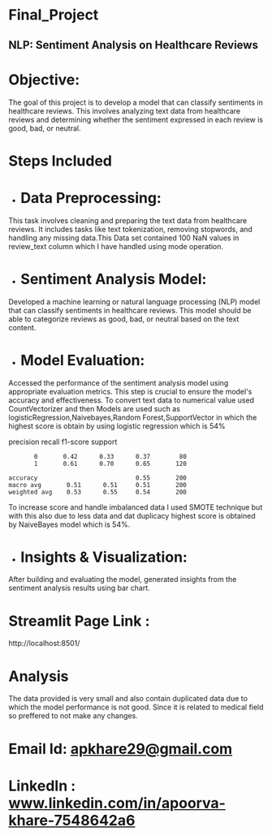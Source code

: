 # Final_Project
## NLP: Sentiment Analysis on Healthcare Reviews

# Objective:
The goal of this project is to develop a model that can classify sentiments in healthcare reviews. This involves analyzing text data from healthcare reviews and determining whether the sentiment expressed in each review is good, bad, or neutral.

# Steps Included
* # Data Preprocessing:
This task involves cleaning and preparing the text data from healthcare reviews. It includes tasks like text tokenization, removing stopwords, and handling any missing data.This Data set contained 100 NaN values in review_text column which I have handled using mode operation.

* # Sentiment Analysis Model:
Developed a machine learning or natural language processing (NLP) model that can classify sentiments in healthcare reviews. This model should be able to categorize reviews as good, bad, or neutral based on the text content.

*  # Model Evaluation:
Accessed the performance of the sentiment analysis model using appropriate evaluation metrics. This step is crucial to ensure the model's accuracy and effectiveness.
To convert text data to numerical value used CountVectorizer and then Models are used such as logisticRegression,Naivebayes,Random Forest,SupportVector in which the highest score is obtain by using logistic regression which is 54%

   precision    recall  f1-score   support

           0       0.42      0.33      0.37        80
           1       0.61      0.70      0.65       120

    accuracy                           0.55       200
    macro avg       0.51      0.51     0.51       200
    weighted avg    0.53      0.55     0.54       200

To increase score and handle imbalanced data I used SMOTE technique but with this also due to less data and dat duplicacy highest score is obtained by NaiveBayes model which is 54%.

* # Insights & Visualization:
After building and evaluating the model, generated insights from the sentiment analysis results using bar chart.

# Streamlit Page Link : 
http://localhost:8501/

# Analysis
The data provided is very small and also contain duplicated data due to which the model performance is not good. Since it is related to medical field so preffered to not make any changes.

# Email Id: apkhare29@gmail.com

# LinkedIn : www.linkedin.com/in/apoorva-khare-7548642a6
